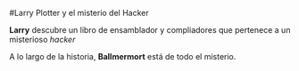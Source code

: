 #Larry Plotter y el misterio del Hacker

**Larry** descubre un libro de ensamblador y compliadores que pertenece a un 
misterioso *hacker*

A lo largo de la historia, **Ballmermort** está de todo el misterio.
